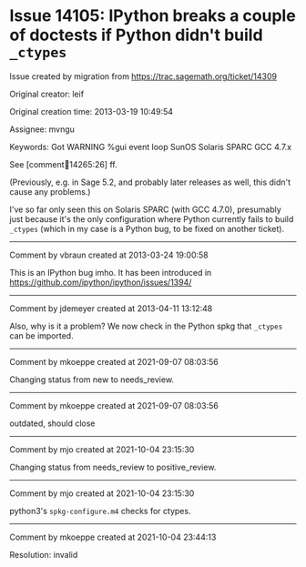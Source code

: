 # Issue 14105: IPython breaks a couple of doctests if Python didn't build `_ctypes`

Issue created by migration from https://trac.sagemath.org/ticket/14309

Original creator: leif

Original creation time: 2013-03-19 10:49:54

Assignee: mvngu

Keywords: Got WARNING %gui event loop SunOS Solaris SPARC GCC 4.7.x

See [comment:ticket:14265:26] ff.

(Previously, e.g. in Sage 5.2, and probably later releases as well, this didn't cause any problems.)

I've so far only seen this on Solaris SPARC (with GCC 4.7.0), presumably just because it's the only configuration where Python currently fails to build `_ctypes` (which in my case is a Python bug, to be fixed on another ticket).



---

Comment by vbraun created at 2013-03-24 19:00:58

This is an IPython bug imho. It has been introduced in https://github.com/ipython/ipython/issues/1394/


---

Comment by jdemeyer created at 2013-04-11 13:12:48

Also, why is it a problem? We now check in the Python spkg that `_ctypes` can be imported.


---

Comment by mkoeppe created at 2021-09-07 08:03:56

Changing status from new to needs_review.


---

Comment by mkoeppe created at 2021-09-07 08:03:56

outdated, should close


---

Comment by mjo created at 2021-10-04 23:15:30

Changing status from needs_review to positive_review.


---

Comment by mjo created at 2021-10-04 23:15:30

python3's `spkg-configure.m4` checks for ctypes.


---

Comment by mkoeppe created at 2021-10-04 23:44:13

Resolution: invalid
